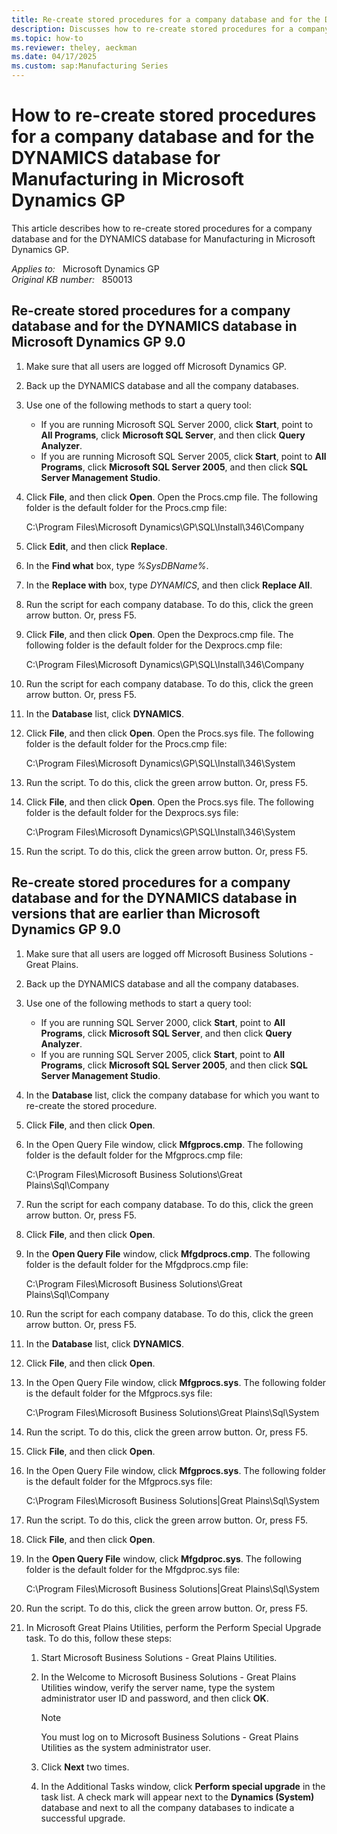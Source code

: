 ```yaml
---
title: Re-create stored procedures for a company database and for the DYNAMICS database for Manufacturing in Microsoft Dynamics GP
description: Discusses how to re-create stored procedures for a company database and for the DYNAMICS database for Manufacturing in Microsoft Dynamics GP.
ms.topic: how-to
ms.reviewer: theley, aeckman
ms.date: 04/17/2025
ms.custom: sap:Manufacturing Series
---
```

# How to re-create stored procedures for a company database and for the DYNAMICS database for Manufacturing in Microsoft Dynamics GP

This article describes how to re-create stored procedures for a company database and for the DYNAMICS database for Manufacturing in Microsoft Dynamics GP.

_Applies to:_ &nbsp; Microsoft Dynamics GP  
_Original KB number:_ &nbsp; 850013

## Re-create stored procedures for a company database and for the DYNAMICS database in Microsoft Dynamics GP 9.0

1. Make sure that all users are logged off Microsoft Dynamics GP.
2. Back up the DYNAMICS database and all the company databases.
3. Use one of the following methods to start a query tool:
   - If you are running Microsoft SQL Server 2000, click **Start**, point to **All Programs**, click **Microsoft SQL Server**, and then click **Query Analyzer**.
   - If you are running Microsoft SQL Server 2005, click **Start**, point to **All Programs**, click **Microsoft SQL Server 2005**, and then click **SQL Server Management Studio**.
4. Click **File**, and then click **Open**. Open the Procs.cmp file. The following folder is the default folder for the Procs.cmp file:

   C:\\Program Files\\Microsoft Dynamics\\GP\\SQL\\Install\\346\\Company

5. Click **Edit**, and then click **Replace**.
6. In the **Find what** box, type *%SysDBName%*.
7. In the **Replace with** box, type *DYNAMICS*, and then click **Replace All**.
8. Run the script for each company database. To do this, click the green arrow button. Or, press F5.
9. Click **File**, and then click **Open**. Open the Dexprocs.cmp file. The following folder is the default folder for the Dexprocs.cmp file:

    C:\\Program Files\\Microsoft Dynamics\\GP\\SQL\\Install\\346\\Company

10. Run the script for each company database. To do this, click the green arrow button. Or, press F5.
11. In the **Database** list, click **DYNAMICS**.
12. Click **File**, and then click **Open**. Open the Procs.sys file. The following folder is the default folder for the Procs.cmp file:

     C:\\Program Files\\Microsoft Dynamics\\GP\\SQL\\Install\\346\\System

13. Run the script. To do this, click the green arrow button. Or, press F5.
14. Click **File**, and then click **Open**. Open the Procs.sys file. The following folder is the default folder for the Dexprocs.sys file:

    C:\\Program Files\\Microsoft Dynamics\\GP\\SQL\\Install\\346\\System

15. Run the script. To do this, click the green arrow button. Or, press F5.

## Re-create stored procedures for a company database and for the DYNAMICS database in versions that are earlier than Microsoft Dynamics GP 9.0

1. Make sure that all users are logged off Microsoft Business Solutions - Great Plains.
2. Back up the DYNAMICS database and all the company databases.
3. Use one of the following methods to start a query tool:
   - If you are running SQL Server 2000, click **Start**, point to **All Programs**, click **Microsoft SQL Server**, and then click **Query Analyzer**.
   - If you are running SQL Server 2005, click **Start**, point to **All Programs**, click **Microsoft SQL Server 2005**, and then click **SQL Server Management Studio**.
4. In the **Database** list, click the company database for which you want to re-create the stored procedure.
5. Click **File**, and then click **Open**.
6. In the Open Query File window, click **Mfgprocs.cmp**. The following folder is the default folder for the Mfgprocs.cmp file:

    C:\\Program Files\\Microsoft Business Solutions\\Great Plains\\Sql\\Company

7. Run the script for each company database. To do this, click the green arrow button. Or, press F5.
8. Click **File**, and then click **Open**.
9. In the **Open Query File** window, click **Mfgdprocs.cmp**. The following folder is the default folder for the Mfgdprocs.cmp file:

    C:\\Program Files\\Microsoft Business Solutions\\Great Plains\\Sql\\Company

10. Run the script for each company database. To do this, click the green arrow button. Or, press F5.
11. In the **Database** list, click **DYNAMICS**.
12. Click **File**, and then click **Open**.
13. In the Open Query File window, click **Mfgprocs.sys**. The following folder is the default folder for the Mfgprocs.sys file:

    C:\\Program Files\\Microsoft Business Solutions\\Great Plains\\Sql\\System

14. Run the script. To do this, click the green arrow button. Or, press F5.
15. Click **File**, and then click **Open**.
16. In the Open Query File window, click **Mfgprocs.sys**. The following folder is the default folder for the Mfgprocs.sys file:

    C:\\Program Files\\Microsoft Business Solutions|Great Plains\\Sql\\System

17. Run the script. To do this, click the green arrow button. Or, press F5.
18. Click **File**, and then click **Open**.
19. In the **Open Query File** window, click **Mfgdproc.sys**. The following folder is the default folder for the Mfgdproc.sys file:

    C:\\Program Files\\Microsoft Business Solutions|Great Plains\\Sql\\System

20. Run the script. To do this, click the green arrow button. Or, press F5.
21. In Microsoft Great Plains Utilities, perform the Perform Special Upgrade task. To do this, follow these steps:

    1. Start Microsoft Business Solutions - Great Plains Utilities.
    2. In the Welcome to Microsoft Business Solutions - Great Plains Utilities window, verify the server name, type the system administrator user ID and password, and then click **OK**.

        > [!NOTE]
        > You must log on to Microsoft Business Solutions - Great Plains Utilities as the system administrator user.

    3. Click **Next** two times.
    4. In the Additional Tasks window, click **Perform special upgrade** in the task list. A check mark will appear next to the **Dynamics (System)** database and next to all the company databases to indicate a successful upgrade.
